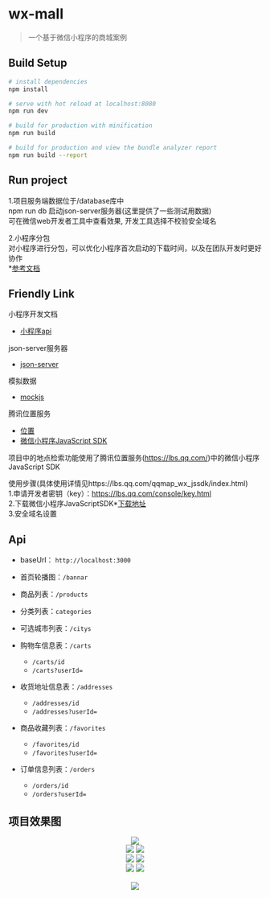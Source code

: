 # wx-mall

> 一个基于微信小程序的商城案例

## Build Setup

``` bash
# install dependencies
npm install

# serve with hot reload at localhost:8080
npm run dev

# build for production with minification
npm run build

# build for production and view the bundle analyzer report
npm run build --report
```

## Run project

1.项目服务端数据位于/database库中<br>
npm run db  启动json-server服务器(这里提供了一些测试用数据)<br>
可在微信web开发者工具中查看效果, 开发工具选择不校验安全域名

2.小程序分包<br>
对小程序进行分包，可以优化小程序首次启动的下载时间，以及在团队开发时更好协作<br>
*[参考文档](https://developers.weixin.qq.com/miniprogram/dev/framework/subpackages.html)

## Friendly Link

小程序开发文档
* [小程序api](https://developers.weixin.qq.com/miniprogram/dev/api/)

json-server服务器
* [json-server](https://github.com/typicode/json-server)

模拟数据
* [mockjs](https://github.com/nuysoft/Mock/wiki/Getting-Started)

腾讯位置服务

* [位置](https://lbs.qq.com/index.html)
* [微信小程序JavaScript SDK](https://lbs.qq.com/qqmap_wx_jssdk/index.html)

项目中的地点检索功能使用了腾讯位置服务(https://lbs.qq.com/)中的微信小程序JavaScript SDK

使用步骤(具体使用详情见https://lbs.qq.com/qqmap_wx_jssdk/index.html)<br>1.申请开发者密钥（key）：https://lbs.qq.com/console/key.html<br>2.下载微信小程序JavaScriptSDK*[下载地址](http://3gimg.qq.com/lightmap/xcx/jssdk/qqmap-wx-jssdk1.0.zip)<br>3.安全域名设置


## Api

- baseUrl： `http://localhost:3000`

- 首页轮播图：`/bannar`

- 商品列表：`/products`

- 分类列表：`categories`

- 可选城市列表：`/citys`

- 购物车信息表：`/carts`
  - `/carts/id`
  - `/carts?userId=`

- 收货地址信息表：`/addresses`
  - `/addresses/id`
  - `/addresses?userId=`

- 商品收藏列表：`/favorites`
  - `/favorites/id`
  - `/favorites?userId=`

- 订单信息列表：`/orders`
  - `/orders/id`
  - `/orders?userId=`


## 项目效果图

<p align="center">
    <img src="./snapshots/home.gif" >
    <br>
    <img src="./snapshots/mine-page.gif" >
    <img src="./snapshots/mine-page2.gif" >
    <br>
    <img src="./snapshots/select-site.gif" >
    <img src="./snapshots/select-site2gif" >
    <br>
    <img src="./snapshots/checkout.gif" >
    <img src="./snapshots/order-detail.gif" >
    <br>
    <br>
    <img src="./snapshots/order-list.gif" >
    </br>
</p>
